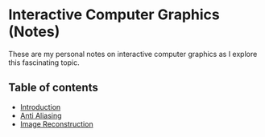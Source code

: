 # Interactive Computer Graphics (Notes)
These are my personal notes on interactive computer graphics as I explore this fascinating topic.

## Table of contents
* [Introduction](Introduction.md)
* [Anti Aliasing](AntiAliasing.md)
* [Image Reconstruction](Image_Reconstruction.md)

